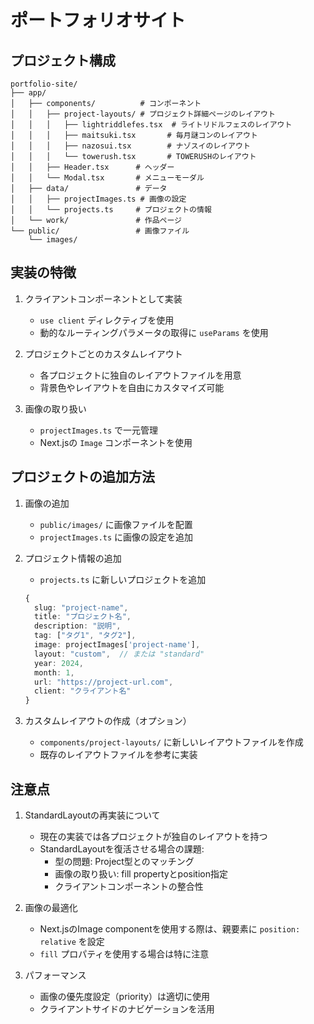 
# ポートフォリオサイト

## プロジェクト構成
```
portfolio-site/
├── app/
│   ├── components/          # コンポーネント
│   │   ├── project-layouts/ # プロジェクト詳細ページのレイアウト
│   │   │   ├── lightriddlefes.tsx  # ライトリドルフェスのレイアウト
│   │   │   ├── maitsuki.tsx       # 毎月謎コンのレイアウト
│   │   │   ├── nazosui.tsx        # ナゾスイのレイアウト
│   │   │   └── towerush.tsx       # TOWERUSHのレイアウト
│   │   ├── Header.tsx      # ヘッダー
│   │   └── Modal.tsx       # メニューモーダル
│   ├── data/               # データ
│   │   ├── projectImages.ts # 画像の設定
│   │   └── projects.ts     # プロジェクトの情報
│   └── work/               # 作品ページ
└── public/                 # 画像ファイル
    └── images/            
```

## 実装の特徴
1. クライアントコンポーネントとして実装
   - `use client` ディレクティブを使用
   - 動的なルーティングパラメータの取得に `useParams` を使用

2. プロジェクトごとのカスタムレイアウト
   - 各プロジェクトに独自のレイアウトファイルを用意
   - 背景色やレイアウトを自由にカスタマイズ可能

3. 画像の取り扱い
   - `projectImages.ts` で一元管理
   - Next.jsの `Image` コンポーネントを使用

## プロジェクトの追加方法
1. 画像の追加
   - `public/images/` に画像ファイルを配置
   - `projectImages.ts` に画像の設定を追加

2. プロジェクト情報の追加
   - `projects.ts` に新しいプロジェクトを追加
   ```typescript
   {
     slug: "project-name",
     title: "プロジェクト名",
     description: "説明",
     tag: ["タグ1", "タグ2"],
     image: projectImages['project-name'],
     layout: "custom",  // または "standard"
     year: 2024,
     month: 1,
     url: "https://project-url.com",
     client: "クライアント名"
   }
   ```

3. カスタムレイアウトの作成（オプション）
   - `components/project-layouts/` に新しいレイアウトファイルを作成
   - 既存のレイアウトファイルを参考に実装

## 注意点
1. StandardLayoutの再実装について
   - 現在の実装では各プロジェクトが独自のレイアウトを持つ
   - StandardLayoutを復活させる場合の課題:
     - 型の問題: Project型とのマッチング
     - 画像の取り扱い: fill propertyとposition指定
     - クライアントコンポーネントの整合性

2. 画像の最適化
   - Next.jsのImage componentを使用する際は、親要素に `position: relative` を設定
   - `fill` プロパティを使用する場合は特に注意

3. パフォーマンス
   - 画像の優先度設定（priority）は適切に使用
   - クライアントサイドのナビゲーションを活用
